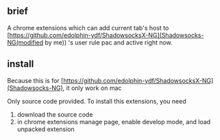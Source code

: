 
## brief

A chrome extensions which can add current tab's host to [https://github.com/edolphin-ydf/ShadowsocksX-NG](Shadowsocks-NG(modified by me)) 's user rule pac and active right now.

## install

Because this is for [https://github.com/edolphin-ydf/ShadowsocksX-NG](Shadowsocks-NG), it only work on mac

Only source code provided. To install this extensions, you need

1. download the source code
2. in chrome extensions manage page, enable develop mode, and load unpacked extension


